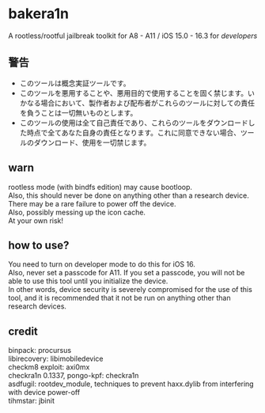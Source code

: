 # bakera1n

A rootless/rootful jailbreak toolkit for A8 - A11 / iOS 15.0 - 16.3 for *developers*


## 警告  
- このツールは概念実証ツールです。  
- このツールを悪用することや、悪用目的で使用することを固く禁じます。いかなる場合において、製作者および配布者がこれらのツールに対しての責任を負うことは一切無いものとします。  
- このツールの使用は全て自己責任であり、これらのツールをダウンロードした時点で全てあなた自身の責任となります。これに同意できない場合、ツールのダウンロード、使用を一切禁じます。  


## warn
rootless mode (with bindfs edition) may cause bootloop.  
Also, this should never be done on anything other than a research device.  
There may be a rare failure to power off the device.  
Also, possibly messing up the icon cache.  
At your own risk!  


## how to use?
You need to turn on developer mode to do this for iOS 16.  
Also, never set a passcode for A11. If you set a passcode, you will not be able to use this tool until you initialize the device.  
In other words, device security is severely compromised for the use of this tool, and it is recommended that it not be run on anything other than research devices.  


## credit
binpack: procursus  
libirecovery: libimobiledevice  
checkm8 exploit: axi0mx  
checkra1n 0.1337, pongo-kpf: checkra1n  
asdfugil: rootdev_module, techniques to prevent haxx.dylib from interfering with device power-off  
tihmstar: jbinit

